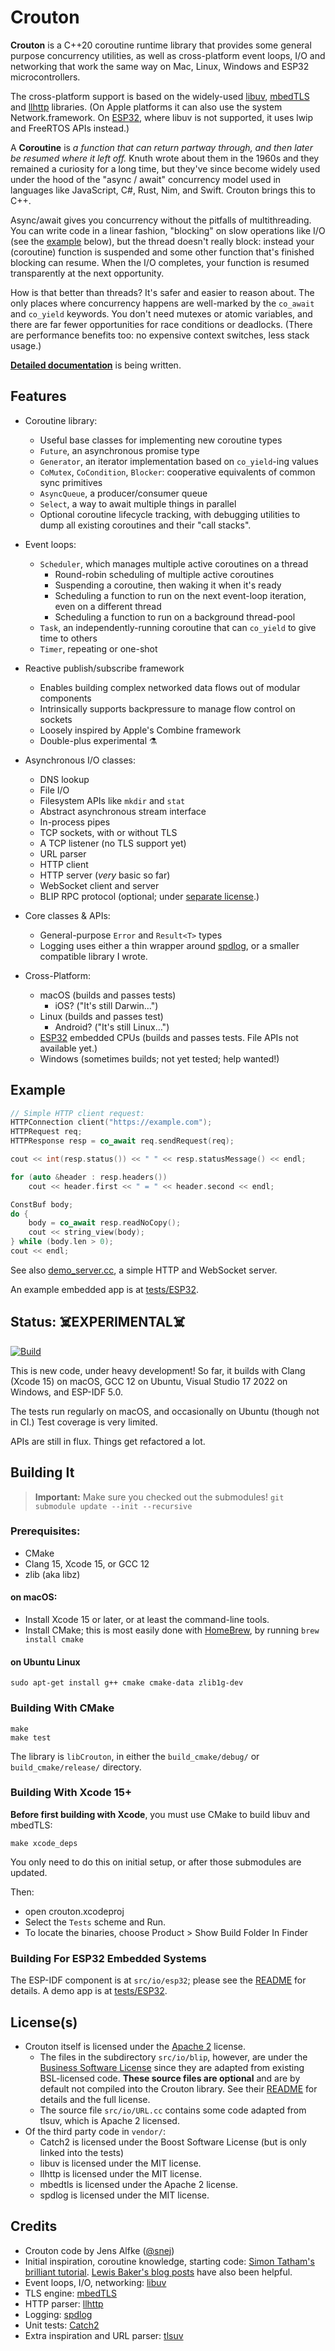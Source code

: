 #  Crouton

**Crouton** is a C++20 coroutine runtime library that provides some general purpose concurrency utilities, as well as cross-platform event loops, I/O and networking that work the same way on Mac, Linux, Windows and ESP32 microcontrollers.

The cross-platform support is based on the widely-used [libuv][LIBUV], [mbedTLS][MBEDTLS] and [llhttp][LLHTTP] libraries. (On Apple platforms it can also use the system Network.framework. On [ESP32][ESP32], where libuv is not supported, it uses lwip and FreeRTOS APIs instead.)

A **Coroutine** is _a function that can return partway through, and then later be resumed where it left off._ Knuth wrote about them in the 1960s and they remained a curiosity for a long time, but they've since become widely used under the hood of the "async / await" concurrency model used in languages like JavaScript, C#, Rust, Nim, and Swift. Crouton brings this to C++.

Async/await gives you concurrency without the pitfalls of multithreading. You can write code in a linear fashion, "blocking" on slow operations like I/O (see the [example](#Example) below), but the thread doesn't really block: instead your (coroutine) function is suspended and some other function that's finished blocking can resume. When the I/O completes, your function is resumed transparently at the next opportunity.

How is that better than threads? It's safer and easier to reason about. The only places where concurrency happens are well-marked by the `co_await` and `co_yield` keywords. You don't need mutexes or atomic variables, and there are far fewer opportunities for race conditions or deadlocks. (There are performance benefits too: no expensive context switches, less stack usage.)

[**Detailed documentation**](docs/README.md) is being written.

## Features

* Coroutine library:
    * Useful base classes for implementing new coroutine types
    * `Future`, an asynchronous promise type
    * `Generator`, an iterator implementation based on `co_yield`-ing values
    * `CoMutex`, `CoCondition`, `Blocker`: cooperative equivalents of common sync primitives
    * `AsyncQueue`, a producer/consumer queue
    * `Select`, a way to await multiple things in parallel
    * Optional coroutine lifecycle tracking, with debugging utilities to dump all existing
      coroutines and their "call stacks".

* Event loops:
    * `Scheduler`, which manages multiple active coroutines on a thread
        * Round-robin scheduling of multiple active coroutines
        * Suspending a coroutine, then waking it when it's ready
        * Scheduling a function to run on the next event-loop iteration, even on a different thread
        * Scheduling a function to run on a background thread-pool
    * `Task`, an independently-running coroutine that can `co_yield` to give time to others
    * `Timer`, repeating or one-shot

* Reactive publish/subscribe framework
    * Enables building complex networked data flows out of modular components
    * Intrinsically supports backpressure to manage flow control on sockets
    * Loosely inspired by Apple's Combine framework
    * Double-plus experimental ⚗️
    
* Asynchronous I/O classes:
    * DNS lookup
    * File I/O
    * Filesystem APIs like `mkdir` and `stat`
    * Abstract asynchronous stream interface
    * In-process pipes
    * TCP sockets, with or without TLS
    * A TCP listener (no TLS support yet)
    * URL parser
    * HTTP client
    * HTTP server (_very_ basic so far)
    * WebSocket client and server
    * BLIP RPC protocol (optional; under [separate license][BLIP].)
    
* Core classes & APIs:
    * General-purpose `Error` and `Result<T>` types
    * Logging uses either a thin wrapper around [spdlog][SPDLOG], or a smaller compatible library I wrote.

* Cross-Platform:
    * macOS (builds and passes tests)
      * iOS? ("It's still Darwin…")
    * Linux (builds and passes test)
      * Android? ("It's still Linux…")
    * [ESP32][ESP32] embedded CPUs (builds and passes tests. File APIs not available yet.)
    * Windows (sometimes builds; not yet tested; help wanted!)

## Example

```c++
// Simple HTTP client request:
HTTPConnection client("https://example.com");
HTTPRequest req;
HTTPResponse resp = co_await req.sendRequest(req);

cout << int(resp.status()) << " " << resp.statusMessage() << endl;

for (auto &header : resp.headers())
    cout << header.first << " = " << header.second << endl;

ConstBuf body;
do {
    body = co_await resp.readNoCopy();
    cout << string_view(body);
} while (body.len > 0);
cout << endl;
```

See also [demo_server.cc](tests/demo_server.cc), a simple HTTP and WebSocket server.

An example embedded app is at [tests/ESP32](tests/ESP32/README.md).

## Status: ☠️EXPERIMENTAL☠️

[![Build](https://github.com/couchbaselabs/crouton/actions/workflows/build.yml/badge.svg)](https://github.com/couchbaselabs/crouton/actions/workflows/build.yml)

This is new code, under heavy development! So far, it builds with Clang (Xcode 15) on macOS, GCC 12 on Ubuntu, Visual Studio 17 2022 on Windows, and ESP-IDF 5.0.

The tests run regularly on macOS, and occasionally on Ubuntu (though not in CI.) Test coverage is very limited.

APIs are still in flux. Things get refactored a lot.

## Building It

> **Important:** Make sure you checked out the submodules! 
> `git submodule update --init --recursive`

### Prerequisites:

- CMake
- Clang 15, Xcode 15, or GCC 12
- zlib (aka libz)

#### on macOS:

- Install Xcode 15 or later, or at least the command-line tools.
- Install CMake; this is most easily done with [HomeBrew](https://brew.sh), by running `brew install cmake`

#### on Ubuntu Linux

    sudo apt-get install g++ cmake cmake-data zlib1g-dev

### Building With CMake

    make
    make test

The library is `libCrouton`, in either the `build_cmake/debug/` or `build_cmake/release/` directory.

### Building With Xcode 15+

**Before first building with Xcode**, you must use CMake to build libuv and mbedTLS:

    make xcode_deps

You only need to do this on initial setup, or after those submodules are updated.

Then:
- open crouton.xcodeproj
- Select the `Tests` scheme and Run. 
- To locate the binaries, choose Product > Show Build Folder In Finder

### Building For ESP32 Embedded Systems

The ESP-IDF component is at `src/io/esp32`; please see the [README](src/io/esp32/README.md) for details. A demo app is at [tests/ESP32](tests/ESP32/README.md).

## License(s)

* Crouton itself is licensed under the [Apache 2](./LICENSE) license.
  * The files in the subdirectory `src/io/blip`, however, are under the [Business Software License][BSL] since they are adapted from existing BSL-licensed code. **These source files are optional** and are by default not compiled into the Crouton library. See their [README][BLIP] for details and the full license.
  * The source file `src/io/URL.cc` contains some code adapted from tlsuv, which is Apache 2 licensed.
* Of the third party code in `vendor/`:
  * Catch2 is licensed under the Boost Software License (but is only linked into the tests)
  * libuv is licensed under the MIT license.
  * llhttp is licensed under the MIT license.
  * mbedtls is licensed under the Apache 2 license.
  * spdlog is licensed under the MIT license.

## Credits

- Crouton code by Jens Alfke ([@snej][SNEJ])
- Initial inspiration, coroutine knowledge, starting code: [Simon Tatham's brilliant tutorial][TUTORIAL]. [Lewis Baker's blog posts][BAKER] have also been helpful.
- Event loops, I/O, networking: [libuv][LIBUV]
- TLS engine: [mbedTLS][MBEDTLS]
- HTTP parser: [llhttp][LLHTTP]
- Logging: [spdlog][SPDLOG]
- Unit tests: [Catch2][CATCH2]
- Extra inspiration and URL parser: [tlsuv][TLSUV]

[SNEJ]: https://github.com/snej
[TUTORIAL]: https://www.chiark.greenend.org.uk/~sgtatham/quasiblog/coroutines-c++20/
[LIBUV]: https://libuv.org
[TLSUV]: https://openziti.io/tlsuv/
[LLHTTP]: https://github.com/nodejs/llhttp
[MBEDTLS]: https://github.com/Mbed-TLS/mbedtls
[SPDLOG]: https://github.com/gabime/spdlog
[CATCH2]: https://github.com/catchorg/Catch2
[BAKER]: https://lewissbaker.github.io/2022/08/27/understanding-the-compiler-transform
[BSL]: src/io/blip/licences/BSL.txt
[BLIP]: src/io/blip/README.md
[ESP32]: https://www.espressif.com
